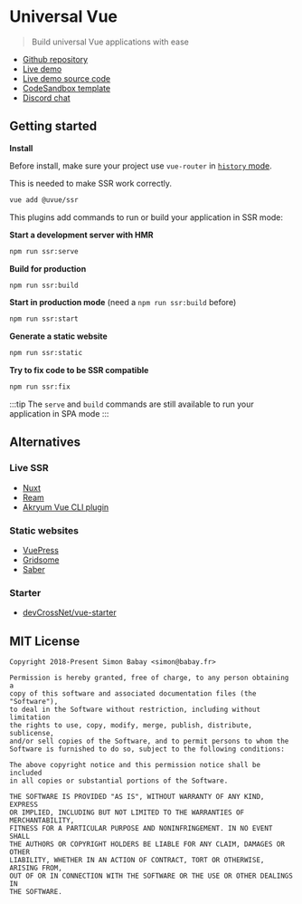 # Universal Vue

> Build universal Vue applications with ease

- [Github repository](https://github.com/universal-vue/uvue)
- [Live demo](http://uvue.yabab.net)
- [Live demo source code](https://github.com/universal-vue/examples)
- [CodeSandbox template](https://codesandbox.io/s/github/universal-vue/uvue-codesandbox)
- [Discord chat](https://discord.gg/3ZZBmFs)

## Getting started

**Install**

Before install, make sure your project use `vue-router`
in [`history` mode](https://router.vuejs.org/guide/essentials/history-mode.html).

This is needed to make SSR work correctly.

```bash
vue add @uvue/ssr
```

This plugins add commands to run or build your application in SSR mode:

**Start a development server with HMR**

```bash
npm run ssr:serve
```

**Build for production**

```bash
npm run ssr:build
```

**Start in production mode** (need a `npm run ssr:build` before)

```bash
npm run ssr:start
```

**Generate a static website**

```bash
npm run ssr:static
```

**Try to fix code to be SSR compatible**

```bash
npm run ssr:fix
```

:::tip
The `serve` and `build` commands are still available to run your application in SPA mode
:::

## Alternatives

### Live SSR

- [Nuxt](https://nuxtjs.org/)
- [Ream](https://ream.js.org/)
- [Akryum Vue CLI plugin](https://github.com/Akryum/vue-cli-plugin-ssr)

### Static websites

- [VuePress](https://vuepress.vuejs.org/)
- [Gridsome](https://gridsome.org/)
- [Saber](https://saber.land/)

### Starter

- [devCrossNet/vue-starter](https://github.com/devCrossNet/vue-starter)

## MIT License

```
Copyright 2018-Present Simon Babay <simon@babay.fr>

Permission is hereby granted, free of charge, to any person obtaining a
copy of this software and associated documentation files (the "Software"),
to deal in the Software without restriction, including without limitation
the rights to use, copy, modify, merge, publish, distribute, sublicense,
and/or sell copies of the Software, and to permit persons to whom the
Software is furnished to do so, subject to the following conditions:

The above copyright notice and this permission notice shall be included
in all copies or substantial portions of the Software.

THE SOFTWARE IS PROVIDED "AS IS", WITHOUT WARRANTY OF ANY KIND, EXPRESS
OR IMPLIED, INCLUDING BUT NOT LIMITED TO THE WARRANTIES OF MERCHANTABILITY,
FITNESS FOR A PARTICULAR PURPOSE AND NONINFRINGEMENT. IN NO EVENT SHALL
THE AUTHORS OR COPYRIGHT HOLDERS BE LIABLE FOR ANY CLAIM, DAMAGES OR OTHER
LIABILITY, WHETHER IN AN ACTION OF CONTRACT, TORT OR OTHERWISE, ARISING FROM,
OUT OF OR IN CONNECTION WITH THE SOFTWARE OR THE USE OR OTHER DEALINGS IN
THE SOFTWARE.
```
